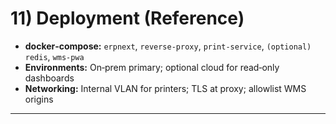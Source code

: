 # 11) Deployment (Reference)
- **docker‑compose:** `erpnext`, `reverse-proxy`, `print-service`, `(optional) redis`, `wms-pwa`
- **Environments:** On‑prem primary; optional cloud for read‑only dashboards
- **Networking:** Internal VLAN for printers; TLS at proxy; allowlist WMS origins

---
